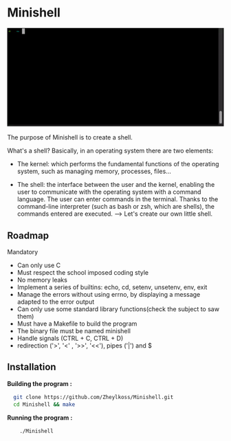 
# Minishell

![My Minishell presentation :](video.gif)

The purpose of Minishell is to create a shell.

What's a shell? Basically, in an operating system there are two elements:

- The kernel: which performs the fundamental functions of the operating system, such as managing memory, processes, files...

- The shell: the interface between the user and the kernel, enabling the user to communicate with the operating system with a command language. The user can enter commands in the terminal. Thanks to the command-line interpreter (such as bash or zsh, which are shells), the commands entered are executed.
 --> Let's create our own little shell.

## Roadmap

Mandatory

- Can only use C 
- Must respect the school imposed coding style
- No memory leaks
- Implement a series of builtins: echo, cd, setenv, unsetenv, env, exit
- Manage the errors without using errno, by displaying a message adapted to the error output
- Can only use some standard library functions(check the subject to saw them)
- Must have a Makefile to build the program
- The binary file must be named minishell
- Handle signals (CTRL + C, CTRL + D)
- redirection ('>', '<' , '>>', '<<'), pipes ('|') and $
## Installation

**Building the program :**
```bash
  git clone https://github.com/Zheylkoss/Minishell.git
  cd Minishell && make
```

**Running the program :**
```bash
    ./Minishell
```